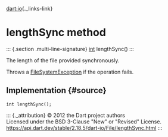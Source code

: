 [dart:io](../../dart-io/dart-io-library){._links-link}

lengthSync method
=================

::: {.section .multi-line-signature}
[int](../../dart-core/int-class) lengthSync()
:::

The length of the file provided synchronously.

Throws a [FileSystemException](../filesystemexception-class) if the
operation fails.

Implementation {#source}
--------------

``` {.language-dart data-language="dart"}
int lengthSync();
```

::: {._attribution}
© 2012 the Dart project authors\
Licensed under the BSD 3-Clause \"New\" or \"Revised\" License.\
<https://api.dart.dev/stable/2.18.5/dart-io/File/lengthSync.html>
:::
